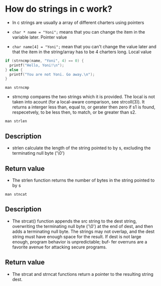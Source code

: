 # How do strings in c work?
- In c strings are usually a array of different charters using pointers

- ```char * name = "Yoni";``` means that you can change the item in the
  variable later. Pointer value
- ```char name[4] = "Yoni";``` mean that you can't change the value later
  and that the item in the string/array has to be 4 charters long. Local value

```c
if (strncmp(name, "Yoni", 4) == 0) {
  printf("Hello, Yoni!\n");
} else {
  printf("You are not Yoni. Go away.\n");
}
```

```man strncmp```

- strncmp compares the two strings which it is provided. The local is not taken
into acount (for a local-aware comparison, see strcoll(3)). It returns a
interger less than, equal to, or gerater then zero if s1 is found,
respecetvely, to be less then, to match, or be greater than s2.

```man strlen```

## Description
- strlen calculate the length of the string pointed to by s, excluding the
  terminating null byte ('\0')
## Return value
- The strlen function returns the number of bytes in the string pointed to by s

```man stncat```
## Description
-    The strcat() function appends the src string to the dest string,
     overwriting the terminating null byte ('\0') at the end of dest, and then
     adds a terminating null byte.  The strings may not overlap, and the dest
     string must  have enough space for the result.  If dest is not large
     enough, program behavior is unpredictable; buf‐ fer overruns are a
     favorite avenue for attacking secure programs.


## Return value
-  The strcat and strncat functions return a pointer to the resulting string
   dest.
